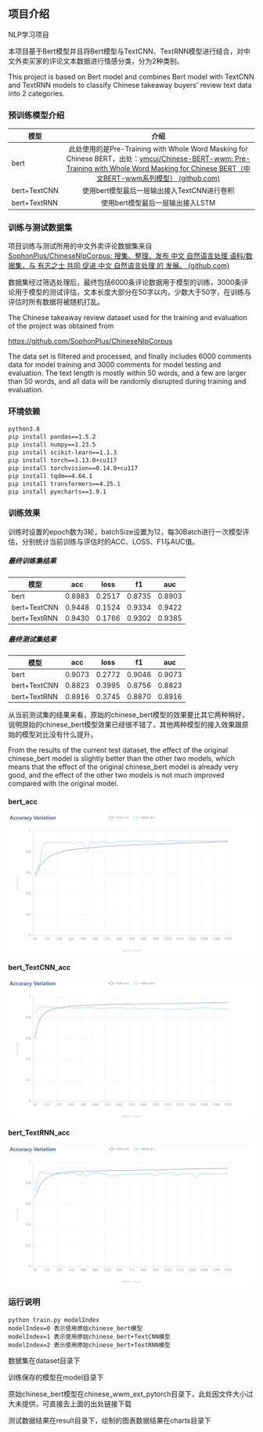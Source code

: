 ## 项目介绍

NLP学习项目

本项目基于Bert模型并且将Bert模型与TextCNN、TextRNN模型进行结合，对中文外卖买家的评论文本数据进行情感分类，分为2种类别。

This project is based on Bert model and combines Bert model with TextCNN and TextRNN models to classify Chinese takeaway buyers' review text data into 2 categories.



### 预训练模型介绍

| 模型         |                             介绍                             |
| ------------ | :----------------------------------------------------------: |
| bert         | 此处使用的是Pre-Training with Whole Word Masking for Chinese BERT，出处：[ymcui/Chinese-BERT-wwm: Pre-Training with Whole Word Masking for Chinese BERT（中文BERT-wwm系列模型） (github.com)](https://github.com/ymcui/chinese-bert-wwm) |
| bert+TextCNN |         使用bert模型最后一层输出接入TextCNN进行卷积          |
| bert+TextRNN |               使用bert模型最后一层输出接入LSTM               |



### 训练与测试数据集

项目训练与测试所用的中文外卖评论数据集来自[SophonPlus/ChineseNlpCorpus: 搜集、整理、发布 中文 自然语言处理 语料/数据集，与 有志之士 共同 促进 中文 自然语言处理 的 发展。 (github.com)](https://github.com/SophonPlus/ChineseNlpCorpus)

数据集经过筛选处理后，最终包括6000条评论数据用于模型的训练，3000条评论用于模型的测试评估，文本长度大部分在50字以内，少数大于50字，在训练与评估时所有数据将被随机打乱。



The Chinese takeaway review dataset used for the training and evaluation of the project was obtained from   

https://github.com/SophonPlus/ChineseNlpCorpus

The data set is filtered and processed, and finally includes 6000 comments data for model training and 3000 comments for model testing and evaluation. The text length is mostly within 50 words, and a few are larger than 50 words, and all data will be randomly disrupted during training and evaluation.



### 环境依赖

``` shell
python3.8
pip install pandas==1.5.2
pip install numpy==1.23.5
pip install scikit-learn==1.1.3
pip install torch==1.13.0+cu117
pip install torchvision==0.14.0+cu117
pip install tqdm==4.64.1
pip install transformers==4.25.1
pip install pyecharts==1.9.1
```





### 训练效果

训练时设置的epoch数为3轮，batchSize设置为12，每30Batch进行一次模型评估，分别统计当前训练与评估时的ACC、LOSS、F1与AUC值。



##### 最终训练集结果

| 模型         |  acc   |  loss  |   f1   |  auc   |
| ------------ | :----: | :----: | :----: | :----: |
| bert         | 0.8983 | 0.2517 | 0.8735 | 0.8903 |
| bert+TextCNN | 0.9448 | 0.1524 | 0.9334 | 0.9422 |
| bert+TextRNN | 0.9430 | 0.1766 | 0.9302 | 0.9385 |



##### 最终测试集结果

| 模型         |  acc   |  loss  |   f1   |  auc   |
| ------------ | :----: | :----: | :----: | :----: |
| bert         | 0.9073 | 0.2772 | 0.9046 | 0.9073 |
| bert+TextCNN | 0.8823 | 0.3995 | 0.8756 | 0.8823 |
| bert+TextRNN | 0.8916 | 0.3745 | 0.8870 | 0.8916 |

从当前测试集的结果来看，原始的chinese_bert模型的效果要比其它两种稍好，说明原始的chinese_bert模型效果已经很不错了，其他两种模型的接入效果跟原始的模型对比没有什么提升。

From the results of the current test dataset, the effect of the original chinese_bert model is slightly better than the other two models, which means that the effect of the original chinese_bert model is already very good, and the effect of the other two models is not much improved compared with the original model.



#### bert_acc

![img](img/bert_acc.png)

#### bert_TextCNN_acc

![img](img/bert_TextCNN_acc.png)

#### bert_TextRNN_acc

![img](img/bert_TextRNN_acc.png)

### 运行说明

``` shell
python train.py modelIndex
modelIndex=0 表示使用原始chinese_bert模型
modelIndex=1 表示使用原始chinese_bert+TextCNN模型
modelIndex=2 表示使用原始chinese_bert+TextRNN模型
```

数据集在dataset目录下

训练保存的模型在model目录下

原始chinese_bert模型在chinese_wwm_ext_pytorch目录下，此处因文件大小过大未提供，可直接去上面的出处链接下载

测试数据结果在result目录下，绘制的图表数据结果在charts目录下
